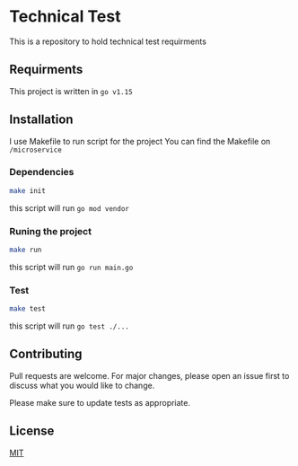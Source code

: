 # Technical Test

This is a repository to hold technical test requirments

## Requirments

This project is written in `go v1.15`

## Installation

I use Makefile to run script for the project
You can find the Makefile on `/microservice`

### Dependencies

```bash
make init
```
this script will run `go mod vendor`

### Runing the project

```bash
make run
```
this script will run `go run main.go`

### Test

```bash
make test
```
this script will run `go test ./...`

## Contributing
Pull requests are welcome. For major changes, please open an issue first to discuss what you would like to change.

Please make sure to update tests as appropriate.

## License
[MIT](https://choosealicense.com/licenses/mit/)